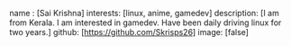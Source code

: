 name : [Sai Krishna]
interests: [linux, anime, gamedev]
description: [I am from Kerala. I am interested in gamedev. Have been daily driving linux for two years.]
github: [https://github.com/Skrisps26]
image: [false]